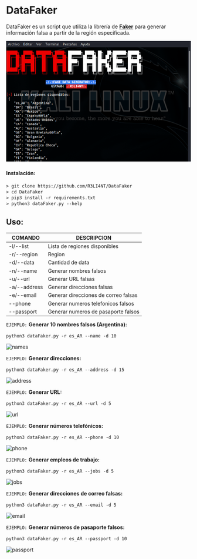 # DataFaker

DataFaker es un script que utiliza la librería de <a href="https://faker.readthedocs.io/en/master/">**Faker**</a> para generar información falsa a partir de la región especificada.

<p align="center">
   <img src="https://raw.githubusercontent.com/R3LI4NT/DataFaker/main/img/regions.png">
</p>

#### Instalación:

```
> git clone https://github.com/R3LI4NT/DataFaker
> cd DataFaker
> pip3 install -r requirements.txt
> python3 dataFaker.py --help
```

## Uso:
| COMANDO | DESCRIPCION |
| ------------- | ------------- |
| -l/--list | Lista de regiones disponibles  |
| -r/--region  | Region  |
| -d/--data  | Cantidad de data  |
| -n/--name  | Generar nombres falsos  |
| -u/--url  | Generar URL falsas  |
| -a/--address  | Generar direcciones falsas  |
| -e/--email  | Generar direcciones de correo falsas  |
| --phone  | Generar numeros telefonicos falsos  |
| --passport  | Generar numeros de pasaporte falsos  |

`EJEMPLO:` **Generar 10 nombres falsos (Argentina):**

```
python3 dataFaker.py -r es_AR --name -d 10
```

![names](https://github.com/R3LI4NT/DataFaker/assets/75953873/34497972-f9ce-4f41-bdec-b4dbdb977463)

`EJEMPLO:` **Generar direcciones:**

```
python3 dataFaker.py -r es_AR --address -d 15
```

![address](https://github.com/R3LI4NT/DataFaker/assets/75953873/a307d8ec-94be-4f3e-800d-f5bbae71a46d)

`EJEMPLO:` **Generar URL:**

```
python3 dataFaker.py -r es_AR --url -d 5
```

![url](https://github.com/R3LI4NT/DataFaker/assets/75953873/8332c7e5-92c5-4856-9e15-9b4a162b659b)

`EJEMPLO:` **Generar números telefónicos:**

```
python3 dataFaker.py -r es_AR --phone -d 10
```

![phone](https://github.com/R3LI4NT/DataFaker/assets/75953873/babcc5a9-e9d6-417c-b3d8-c7372a43da70)

`EJEMPLO:` **Generar empleos de trabajo:**

```
python3 dataFaker.py -r es_AR --jobs -d 5
```

![jobs](https://github.com/R3LI4NT/DataFaker/assets/75953873/d9da9a80-668f-42b7-af50-e72b9da29389)

`EJEMPLO:` **Generar direcciones de correo falsas:**

```
python3 dataFaker.py -r es_AR --email -d 5
```

![email](https://github.com/R3LI4NT/DataFaker/assets/75953873/90aee0bb-7509-4619-bc58-00433f342438)

`EJEMPLO:` **Generar números de pasaporte falsos:**

```
python3 dataFaker.py -r es_AR --passport -d 10
```

![passport](https://github.com/R3LI4NT/DataFaker/assets/75953873/cdc91531-aef8-43f3-bbc9-e252ed3abdcd)


